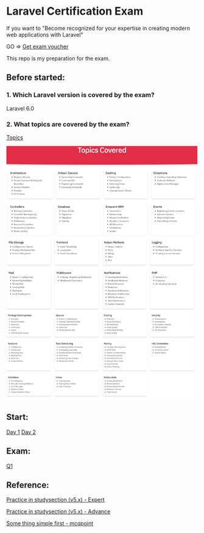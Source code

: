 # Laravel Certification Exam

If you want to "Become recognized for your expertise in creating modern web applications with Laravel"

GO => [Get exam voucher](https://certification.laravel.com/)

This repo is my preparation for the exam.
## Before started:
### 1. Which Laravel version is covered by the exam?
Laravel 6.0
### 2. What topics are covered by the exam?
[Topics](https://certification.laravel.com/topics-covered)

![alt text](https://github.com/hoanghuee/laravel-certificate/blob/main/asset/topics.png)

## Start:
[Day 1](https://github.com/hoanghuee/laravel-certificate/blob/main/practice/day1.md)
[Day 2](https://github.com/hoanghuee/laravel-certificate/blob/main/practice/day2.md)

## Exam:
[Q1](https://github.com/hoanghuee/laravel-certificate/blob/main/exam/Q1.md)
## Reference:
[Practice in studysection (v5.x) - Expert](https://www.studysection.com/laravel-5.x-expert)

[Practice in studysection (v5.x) - Advance](https://www.studysection.com/laravel-5.x-advanced)

[Some thing simple first - mcqpoint](https://mcqpoint.com/mcq/laravel/)